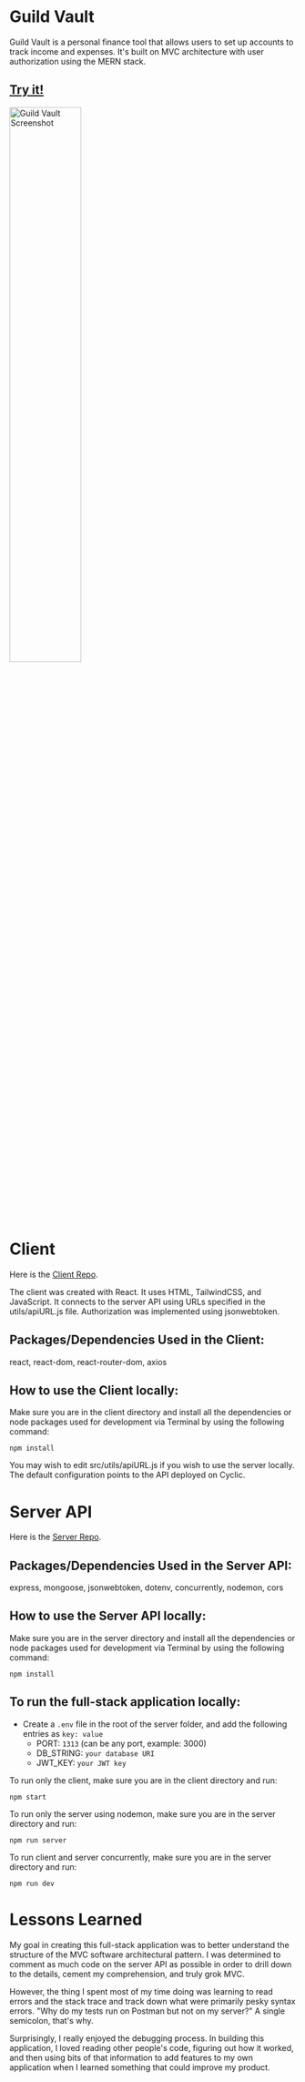 # Guild Vault

Guild Vault is a personal finance tool that allows users to set up accounts to track income and expenses. It's built on MVC architecture with user authorization using the MERN stack.

## [Try it!](https://guildvault.netlify.app/)

<p align="left" width="100%">
<img src="https://user-images.githubusercontent.com/57073322/221374250-94b4497c-50ff-49f8-91f2-2e74b025d47e.png" width=50% alt="Guild Vault Screenshot">
</p>

# Client

Here is the [Client Repo](https://github.com/stacylear/guildvault-client).

The client was created with React. It uses HTML, TailwindCSS, and JavaScript. It connects to the server API using URLs specified in the utils/apiURL.js file. Authorization was implemented using jsonwebtoken. 

## Packages/Dependencies Used in the Client:

react, react-dom, react-router-dom, axios

## How to use the Client locally:

Make sure you are in the client directory and install all the dependencies or node packages used for development via Terminal by using the following command:

`npm install` 

You may wish to edit src/utils/apiURL.js if you wish to use the server locally. The default configuration points to the API deployed on Cyclic.

# Server API

Here is the [Server Repo](https://github.com/stacylear/guildvault-server-api).

## Packages/Dependencies Used in the Server API:

express, mongoose, jsonwebtoken, dotenv, concurrently, nodemon, cors

## How to use the Server API locally:

Make sure you are in the server directory and install all the dependencies or node packages used for development via Terminal by using the following command:

`npm install` 

## To run the full-stack application locally:

- Create a `.env` file in the root of the server folder, and add the following entries as `key: value` 
  - PORT: `1313` (can be any port, example: 3000) 
  - DB_STRING: `your database URI` 
  - JWT_KEY: `your JWT key`

To run only the client, make sure you are in the client directory and run:

`npm start`

To run only the server using nodemon, make sure you are in the server directory and run:

`npm run server`

To run client and server concurrently, make sure you are in the server directory and run:

`npm run dev`

# Lessons Learned

My goal in creating this full-stack application was to better understand the structure of the MVC software architectural pattern. I was determined to comment as much code on the server API as possible in order to drill down to the details, cement my comprehension, and truly grok MVC.

However, the thing I spent most of my time doing was learning to read errors and the stack trace and track down what were primarily pesky syntax errors. "Why do my tests run on Postman but not on my server?" A single semicolon, that's why. 

Surprisingly, I really enjoyed the debugging process. In building this application, I loved reading other people's code, figuring out how it worked, and then using bits of that information to add features to my own application when I learned something that could improve my product.

